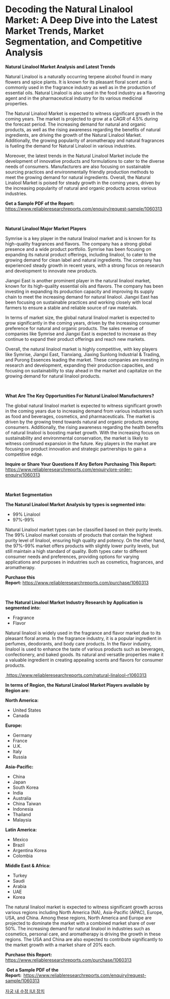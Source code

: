 <p><h1>Decoding the Natural Linalool Market: A Deep Dive into the Latest Market Trends, Market Segmentation, and Competitive Analysis</h1></p><p><strong>Natural Linalool Market Analysis and Latest Trends</strong></p>
<p><p>Natural Linalool is a naturally occurring terpene alcohol found in many flowers and spice plants. It is known for its pleasant floral scent and is commonly used in the fragrance industry as well as in the production of essential oils. Natural Linalool is also used in the food industry as a flavoring agent and in the pharmaceutical industry for its various medicinal properties.</p><p>The Natural Linalool Market is expected to witness significant growth in the coming years. The market is projected to grow at a CAGR of 4.5% during the forecast period. The increasing demand for natural and organic products, as well as the rising awareness regarding the benefits of natural ingredients, are driving the growth of the Natural Linalool Market. Additionally, the growing popularity of aromatherapy and natural fragrances is fueling the demand for Natural Linalool in various industries.</p><p>Moreover, the latest trends in the Natural Linalool Market include the development of innovative products and formulations to cater to the diverse needs of consumers. Manufacturers are also focusing on sustainable sourcing practices and environmentally friendly production methods to meet the growing demand for natural ingredients. Overall, the Natural Linalool Market is poised for steady growth in the coming years, driven by the increasing popularity of natural and organic products across various industries.</p></p>
<p><strong>Get a Sample PDF of the Report:&nbsp;</strong> <a href="https://www.reliableresearchreports.com/enquiry/request-sample/1060313">https://www.reliableresearchreports.com/enquiry/request-sample/1060313</a></p>
<p>&nbsp;</p>
<p><strong>Natural Linalool Major Market Players</strong></p>
<p><p>Symrise is a key player in the natural linalool market and is known for its high-quality fragrances and flavors. The company has a strong global presence and a wide product portfolio. Symrise has been focusing on expanding its natural product offerings, including linalool, to cater to the growing demand for clean label and natural ingredients. The company has experienced steady growth in recent years, with a strong focus on research and development to innovate new products.</p><p>Jiangxi East is another prominent player in the natural linalool market, known for its high-quality essential oils and flavors. The company has been investing in expanding its production capacity and improving its supply chain to meet the increasing demand for natural linalool. Jiangxi East has been focusing on sustainable practices and working closely with local farmers to ensure a stable and reliable source of raw materials.</p><p>In terms of market size, the global natural linalool market is expected to grow significantly in the coming years, driven by the increasing consumer preference for natural and organic products. The sales revenue of companies like Symrise and Jiangxi East is expected to increase as they continue to expand their product offerings and reach new markets.</p><p>Overall, the natural linalool market is highly competitive, with key players like Symrise, Jiangxi East, Tianxiang, Jiaxing Sunlong Industrial & Trading, and Purong Essences leading the market. These companies are investing in research and development, expanding their production capacities, and focusing on sustainability to stay ahead in the market and capitalize on the growing demand for natural linalool products.</p></p>
<p>&nbsp;</p>
<p><strong>What Are The Key Opportunities For Natural Linalool Manufacturers?</strong></p>
<p><p>The global natural linalool market is expected to witness significant growth in the coming years due to increasing demand from various industries such as food and beverages, cosmetics, and pharmaceuticals. The market is driven by the growing trend towards natural and organic products among consumers. Additionally, the rising awareness regarding the health benefits of natural linalool is boosting market growth. With the increasing focus on sustainability and environmental conservation, the market is likely to witness continued expansion in the future. Key players in the market are focusing on product innovation and strategic partnerships to gain a competitive edge.</p></p>
<p><strong>Inquire or Share Your Questions If Any Before Purchasing This Report:</strong> <a href="https://www.reliableresearchreports.com/enquiry/pre-order-enquiry/1060313">https://www.reliableresearchreports.com/enquiry/pre-order-enquiry/1060313</a></p>
<p>&nbsp;</p>
<p><strong>Market Segmentation</strong></p>
<p><strong>The Natural Linalool Market Analysis by types is segmented into:</strong></p>
<p><ul><li>99% Linalool</li><li>97%-99%</li></ul></p>
<p><p>Natural Linalool market types can be classified based on their purity levels. The 99% Linalool market consists of products that contain the highest purity level of linalool, ensuring high quality and potency. On the other hand, the 97%-99% market offers products with slightly lower purity levels, but still maintain a high standard of quality. Both types cater to different consumer needs and preferences, providing options for varying applications and purposes in industries such as cosmetics, fragrances, and aromatherapy.</p></p>
<p><strong>Purchase this Report:&nbsp;</strong><a href="https://www.reliableresearchreports.com/purchase/1060313">https://www.reliableresearchreports.com/purchase/1060313</a></p>
<p>&nbsp;</p>
<p><strong>The Natural Linalool Market Industry Research by Application is segmented into:</strong></p>
<p><ul><li>Fragrance</li><li>Flavor</li></ul></p>
<p><p>Natural linalool is widely used in the fragrance and flavor market due to its pleasant floral aroma. In the fragrance industry, it is a popular ingredient in perfumes, deodorants, and body care products. In the flavor industry, linalool is used to enhance the taste of various products such as beverages, confectionery, and baked goods. Its natural and versatile properties make it a valuable ingredient in creating appealing scents and flavors for consumer products.</p></p>
<p><a href="https://www.reliableresearchreports.com/natural-linalool-r1060313">&nbsp;https://www.reliableresearchreports.com/natural-linalool-r1060313</a></p>
<p><strong>In terms of Region, the Natural Linalool Market Players available by Region are:</strong></p>
<p>
    <p> <strong> North America: </strong>
        <ul>
            <li>United States</li>
            <li>Canada</li>
        </ul>
        </p> 
    <p> <strong> Europe: </strong>
        <ul>
            <li>Germany</li>
            <li>France</li>
            <li>U.K.</li>
            <li>Italy</li>
            <li>Russia</li>
        </ul>
        </p> 
    <p> <strong> Asia-Pacific: </strong>
        <ul>
            <li>China</li>
            <li>Japan</li>
            <li>South Korea</li>
            <li>India</li>
            <li>Australia</li>
            <li>China Taiwan</li>
            <li>Indonesia</li>
            <li>Thailand</li>
            <li>Malaysia</li>
        </ul>
        </p> 
    <p> <strong> Latin America: </strong>
        <ul>
            <li>Mexico</li>
            <li>Brazil</li>
            <li>Argentina Korea</li>
            <li>Colombia</li>
        </ul>
        </p> 
    <p> <strong> Middle East & Africa: </strong>
        <ul>
            <li>Turkey</li>
            <li>Saudi</li>
            <li>Arabia</li>
            <li>UAE</li>
            <li>Korea</li>
        </ul>
    </p>
    </p>
<p><p>The natural linalool market is expected to witness significant growth across various regions including North America (NA), Asia-Pacific (APAC), Europe, USA, and China. Among these regions, North America and Europe are projected to dominate the market with a combined market share of over 50%. The increasing demand for natural linalool in industries such as cosmetics, personal care, and aromatherapy is driving the growth in these regions. The USA and China are also expected to contribute significantly to the market growth with a market share of 20% each.</p></p>
<p><strong>Purchase this Report: </strong><a href="https://www.reliableresearchreports.com/purchase/1060313">https://www.reliableresearchreports.com/purchase/1060313</a></p>
<p>&nbsp;<strong>Get a Sample PDF of the Report:&nbsp;&nbsp;</strong><a href="https://www.reliableresearchreports.com/enquiry/request-sample/1060313">https://www.reliableresearchreports.com/enquiry/request-sample/1060313</a></p>
<p><strong></strong></p>
<p><p><a href="https://github.com/PercyHagernes9778/Market-Research-Report-List-2/blob/main/1690003126034.md">자궁 내 수정 IUI 장치</a></p></p>
